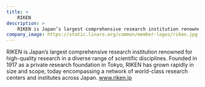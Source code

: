 ```yaml
---
title: >
    RIKEN
description: >
    RIKEN is Japan’s largest comprehensive research institution renowned for high-quality research in a diverse range of scientific disciplines. Founded in 1917 as a private research foundation in Tokyo, RIKEN has grown rapidly in size and scope, today encompassing a network of world-class research centers and institutes across Japan.
company_image: https://static.linaro.org/common/member-logos/riken.jpg
---
```

RIKEN is Japan’s largest comprehensive research institution renowned for high-quality research in a diverse range of scientific disciplines. Founded in 1917 as a private research foundation in Tokyo, RIKEN has grown rapidly in size and scope, today encompassing a network of world-class research centers and institutes across Japan. www.riken.jp
